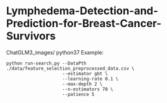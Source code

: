 # Lymphedema-Detection-and-Prediction-for-Breast-Cancer-Survivors
ChatGLM3_images/ python37
Example: 
```
python run-search.py --DataPth ./data/feature_selection_preprocessed_data.csv \
                     --estimator gbt \
                     --learning-rate 0.1 \
                     --max-depth 2 \
                     --n-estimators 70 \
                     --patience 5
                                    
```